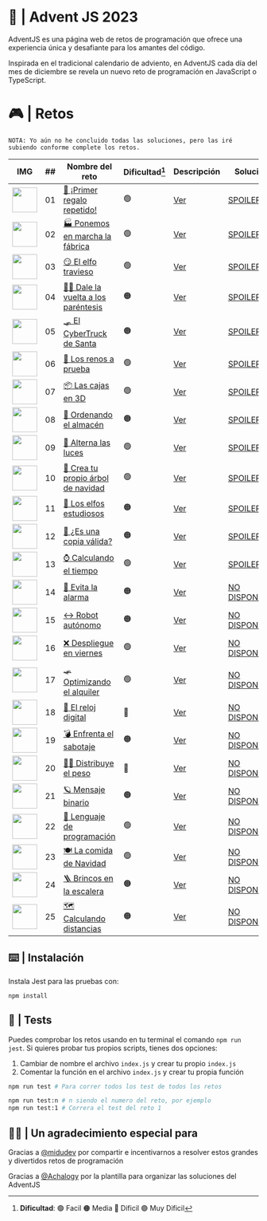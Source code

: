 # 🌟 | Advent JS 2023

AdventJS es una página web de retos de programación que ofrece una experiencia única y desafiante para los amantes del código.

Inspirada en el tradicional calendario de adviento, en AdventJS cada día del mes de diciembre se revela un nuevo reto de programación en JavaScript o TypeScript.

# 🎮 | Retos

```
NOTA: Yo aún no he concluido todas las soluciones, pero las iré subiendo conforme complete los retos.
```

| IMG                                                                                               | ##  | Nombre del reto                                                                  | Dificultad[^1] | Descripción                                                                                           | Solución                                                                                                |
| ------------------------------------------------------------------------------------------------- | :-: | -------------------------------------------------------------------------------- | -------------- | ----------------------------------------------------------------------------------------------------- | ------------------------------------------------------------------------------------------------------- |
| <img src="https://adventjs.dev/challenges-2023/1.png" width="50" style="object-fit: contain;" />  | 01  | [🎁 ¡Primer regalo repetido!](https://adventjs.dev/es/challenges/2023/1)            | 🟢             | [Ver](https://github.com/CarlosUlisesOchoa/advent-js-2023/blob/main/challenges/challenge-1/README.md)    | [SPOILER](https://github.com/CarlosUlisesOchoa/advent-js-2023/blob/main/challenges/challenge-1/main.ts)   |
| <img src="https://adventjs.dev/challenges-2023/2.png" width="50" style="object-fit: contain;" />  | 02  | [🏭 Ponemos en marcha la fábrica](https://adventjs.dev/es/challenges/2023/2)        | 🟢             | [Ver](https://github.com/CarlosUlisesOchoa/advent-js-2023/blob/main/challenges/challenge-2/README.md)    | [SPOILER](https://github.com/CarlosUlisesOchoa/advent-js-2023/blob/main/challenges/challenge-2/main.ts)   |
| <img src="https://adventjs.dev/challenges-2023/3.png" width="50" style="object-fit: contain;" />  | 03  | [😏 El elfo travieso](https://adventjs.dev/es/challenges/2023/3)                    | 🟢             | [Ver](https://github.com/CarlosUlisesOchoa/advent-js-2023/blob/main/challenges/challenge-3/README.md)    | [SPOILER](https://github.com/CarlosUlisesOchoa/advent-js-2023/blob/main/challenges/challenge-3/main.ts)   |
| <img src="https://adventjs.dev/challenges-2023/4.png" width="50" style="object-fit: contain;" />  | 04  | [😵‍💫 Dale la vuelta a los paréntesis](https://adventjs.dev/es/challenges/2023/4)     | 🟠             | [Ver](https://github.com/CarlosUlisesOchoa/advent-js-2023/blob/main/challenges/challenge-4/README.md)    | [SPOILER](https://github.com/CarlosUlisesOchoa/advent-js-2023/blob/main/challenges/challenge-4/main.ts)   |
| <img src="https://adventjs.dev/challenges-2023/5.png" width="50" style="object-fit: contain;" />  | 05  | [🛷 El CyberTruck de Santa](https://adventjs.dev/es/challenges/2023/5)              | 🟠             | [Ver](https://github.com/CarlosUlisesOchoa/advent-js-2023/blob/main/challenges/challenge-5/README.md)    | [SPOILER](https://github.com/CarlosUlisesOchoa/advent-js-2023/blob/main/challenges/challenge-5/main.ts)   |
| <img src="https://adventjs.dev/challenges-2023/6.png" width="50" style="object-fit: contain;" />  | 06  | [🦌 Los renos a prueba](https://adventjs.dev/es/challenges/2023/6)                  | 🟢             | [Ver](https://github.com/CarlosUlisesOchoa/advent-js-2023/blob/main/challenges/challenge-6/README.md)    | [SPOILER](https://github.com/CarlosUlisesOchoa/advent-js-2023/blob/main/challenges/challenge-6/main.ts)   |
| <img src="https://adventjs.dev/challenges-2023/7.png" width="50" style="object-fit: contain;" />  | 07  | [📦 Las cajas en 3D](https://adventjs.dev/es/challenges/2023/7)                     | 🟢             | [Ver](https://github.com/CarlosUlisesOchoa/advent-js-2023/blob/main/challenges/challenge-7/README.md)    | [SPOILER](https://github.com/CarlosUlisesOchoa/advent-js-2023/blob/main/challenges/challenge-7/main.ts)   |
| <img src="https://adventjs.dev/challenges-2023/8.png" width="50" style="object-fit: contain;" />  | 08  | [🏬 Ordenando el almacén](https://adventjs.dev/es/challenges/2023/8)                | 🟠             | [Ver](https://github.com/CarlosUlisesOchoa/advent-js-2023/blob/main/challenges/challenge-8/README.md)    | [SPOILER](https://github.com/CarlosUlisesOchoa/advent-js-2023/blob/main/challenges/challenge-8/main.ts)   |
| <img src="https://adventjs.dev/challenges-2023/9.png" width="50" style="object-fit: contain;" />  | 09  | [🚦 Alterna las luces](https://adventjs.dev/es/challenges/2023/9)                   | 🟢             | [Ver](https://github.com/CarlosUlisesOchoa/advent-js-2023/blob/main/challenges/challenge-9/README.md)    | [SPOILER](https://github.com/CarlosUlisesOchoa/advent-js-2023/blob/main/challenges/challenge-9/main.ts)   |
| <img src="https://adventjs.dev/challenges-2023/10.png" width="50" style="object-fit: contain;" /> | 10  | [🎄 Crea tu propio árbol de navidad](https://adventjs.dev/es/challenges/2023/10)    | 🟢             | [Ver](https://github.com/CarlosUlisesOchoa/advent-js-2023/blob/main/challenges/challenge-10/README.md)   | [SPOILER](https://github.com/CarlosUlisesOchoa/advent-js-2023/blob/main/challenges/challenge-10/main.ts)  |
| <img src="https://adventjs.dev/challenges-2023/11.png" width="50" style="object-fit: contain;" /> | 11  | [📖 Los elfos estudiosos](https://adventjs.dev/es/challenges/2023/11)               | 🟠             | [Ver](https://github.com/CarlosUlisesOchoa/advent-js-2023/blob/main/challenges/challenge-11/README.md)   | [SPOILER](https://github.com/CarlosUlisesOchoa/advent-js-2023/blob/main/challenges/challenge-11/main.ts)  |
| <img src="https://adventjs.dev/challenges-2023/12.png" width="50" style="object-fit: contain;" /> | 12  | [📸 ¿Es una copia válida?](https://adventjs.dev/es/challenges/2023/12)              | 🟠             | [Ver](https://github.com/CarlosUlisesOchoa/advent-js-2023/blob/main/challenges/challenge-12/README.md)   | [SPOILER](https://github.com/CarlosUlisesOchoa/advent-js-2023/blob/main/challenges/challenge-12/main.ts)  |
| <img src="https://adventjs.dev/challenges-2023/13.png" width="50" style="object-fit: contain;" /> | 13  | [⌚️ Calculando el tiempo](https://adventjs.dev/es/challenges/2023/13)               | 🟢             | [Ver](https://github.com/CarlosUlisesOchoa/advent-js-2023/blob/main/challenges/challenge-13/README.md)   | [SPOILER](https://github.com/CarlosUlisesOchoa/advent-js-2023/blob/main/challenges/challenge-13/main.ts)  |
| <img src="https://adventjs.dev/challenges-2023/14.png" width="50" style="object-fit: contain;" /> | 14  | [🚨 Evita la alarma](https://adventjs.dev/es/challenges/2023/14)                    | 🟠             | [Ver](https://adventjs.dev/es/challenges/2023/14)                                                        | [NO DISPONIBLE](#!)                                                                                       |
| <img src="https://adventjs.dev/challenges-2023/15.png" width="50" style="object-fit: contain;" /> | 15  | [↔️ Robot autónomo](https://adventjs.dev/es/challenges/2023/15)                      | 🟠             | [Ver](https://adventjs.dev/es/challenges/2023/15)                                                        | [NO DISPONIBLE](#!)                                                                                       |
| <img src="https://adventjs.dev/challenges-2023/16.png" width="50" style="object-fit: contain;" /> | 16  | [❌ Despliegue en viernes](https://adventjs.dev/es/challenges/2023/16)              | 🟢             | [Ver](https://adventjs.dev/es/challenges/2023/16)                                                        | [NO DISPONIBLE](#!)                                                                                       |
| <img src="https://adventjs.dev/challenges-2023/17.png" width="50" style="object-fit: contain;" /> | 17  | [🛷 Optimizando el alquiler](https://adventjs.dev/es/challenges/2023/17)            | 🟢             | [Ver](https://adventjs.dev/es/challenges/2023/17)                                                        | [NO DISPONIBLE](#!)                                                                                       |
| <img src="https://adventjs.dev/challenges-2023/18.png" width="50" style="object-fit: contain;" /> | 18  | [🔢 El reloj digital](https://adventjs.dev/es/challenges/2023/18)                   | 🔴             | [Ver](https://adventjs.dev/es/challenges/2023/18)                                                        | [NO DISPONIBLE](#!)                                                                                       |
| <img src="https://adventjs.dev/challenges-2023/19.png" width="50" style="object-fit: contain;" /> | 19  | [💣 Enfrenta el sabotaje](https://adventjs.dev/es/challenges/2023/19)               | 🟠             | [Ver](https://adventjs.dev/es/challenges/2023/19)                                                        | [NO DISPONIBLE](#!)                                                                                       |
| <img src="https://adventjs.dev/challenges-2023/20.png" width="50" style="object-fit: contain;" /> | 20  | [🏋️‍♂️ Distribuye el peso](https://adventjs.dev/es/challenges/2023/20)                 | 🔴             | [Ver](https://adventjs.dev/es/challenges/2023/20)                                                        | [NO DISPONIBLE](#!)                                                                                       |
| <img src="https://adventjs.dev/challenges-2023/21.png" width="50" style="object-fit: contain;" /> | 21  | [🪐 Mensaje binario](https://adventjs.dev/es/challenges/2023/21)                    | 🟠             | [Ver](https://adventjs.dev/es/challenges/2023/21)                                                        | [NO DISPONIBLE](#!)                                                                                       |
| <img src="https://adventjs.dev/challenges-2023/22.png" width="50" style="object-fit: contain;" /> | 22  | [🚂 Lenguaje de programación](https://adventjs.dev/es/challenges/2023/22)           | 🟢             | [Ver](https://adventjs.dev/es/challenges/2023/22)                                                        | [NO DISPONIBLE](#!)                                                                                       |
| <img src="https://adventjs.dev/challenges-2023/23.png" width="50" style="object-fit: contain;" /> | 23  | [🍽️ La comida de Navidad](https://adventjs.dev/es/challenges/2023/23)               | 🟢             | [Ver](https://adventjs.dev/es/challenges/2023/23)                                                        | [NO DISPONIBLE](#!)                                                                                       |
| <img src="https://adventjs.dev/challenges-2023/24.png" width="50" style="object-fit: contain;" /> | 24  | [🪜 Brincos en la escalera](https://adventjs.dev/es/challenges/2023/24)             | 🟠             | [Ver](https://adventjs.dev/es/challenges/2023/24)                                                        | [NO DISPONIBLE](#!)                                                                                       |
| <img src="https://adventjs.dev/challenges-2023/25.png" width="50" style="object-fit: contain;" /> | 25  | [🗺️ Calculando distancias](https://adventjs.dev/es/challenges/2023/25)              | 🟠             | [Ver](https://adventjs.dev/es/challenges/2023/25)                                                        | [NO DISPONIBLE](#!)                                                                                       |

[^1]: **Dificultad**: 🟢 Facil 🟠 Media 🔴 Dificil 🟣 Muy Dificil

## ⌨️ | Instalación

Instala Jest para las pruebas con:

`npm install`

## 🧪 | Tests

Puedes comprobar los retos usando en tu terminal el comando `npm run jest`.
Si quieres probar tus propios scripts, tienes dos opciones:

1. Cambiar de nombre el archivo `index.js` y crear tu propio `index.js`
2. Comentar la función en el archivo `index.js` y crear tu propia función

```bash
npm run test # Para correr todos los test de todos los retos

npm run test:n # n siendo el numero del reto, por ejemplo
npm run test:1 # Correra el test del reto 1
```

## 🙏🏻 | Un agradecimiento especial para

Gracias a [@midudev](https://github.com/midudev) por compartir e incentivarnos a resolver estos grandes y divertidos retos de programación

Gracias a [@Achalogy](https://github.com/Achalogy) por la plantilla para organizar las soluciones del AdventJS
